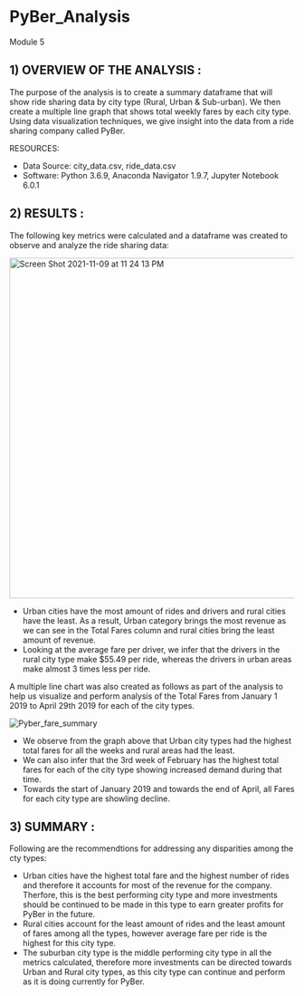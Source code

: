 # PyBer_Analysis
Module 5

## 1) OVERVIEW OF THE ANALYSIS :

The purpose of the analysis is to create a summary dataframe that will show ride sharing data by city type (Rural, Urban & Sub-urban). We then create a multiple line graph that shows total weekly fares by each city type. Using data visualization techniques, we give insight into the data from a ride sharing company called PyBer.

RESOURCES:

  * Data Source: city_data.csv, ride_data.csv
  * Software: Python 3.6.9, Anaconda Navigator 1.9.7, Jupyter Notebook 6.0.1

## 2) RESULTS :

The following key metrics were calculated and a dataframe was created to observe and analyze the ride sharing data:

<img width="601" alt="Screen Shot 2021-11-09 at 11 24 13 PM" src="https://user-images.githubusercontent.com/91294352/141049669-8c224f27-c27a-4500-8a20-eb228ff1e714.png">

* Urban cities have the most amount of rides and drivers and rural cities have the least. As a result, Urban category brings the most revenue as we can see in the Total Fares column and rural cities bring the least amount of revenue.
* Looking at the average fare per driver, we infer that the drivers in the rural city type make $55.49 per ride, whereas the drivers in urban areas make almost 3 times less per ride.

A multiple line chart was also created as follows as part of the analysis to help us visualize and perform analysis of the Total Fares from January 1 2019 to April 29th 2019 for each of the city types. 

![Pyber_fare_summary](https://user-images.githubusercontent.com/91294352/141050238-2d7430bc-463b-45f9-b58c-c15b023d68ef.png)

* We observe from the graph above that Urban city types had the highest total fares for all the weeks and rural areas had the least. 
* We can also infer that the 3rd week of February has the highest total fares for each of the city type showing increased demand during that time. 
* Towards the start of January 2019 and towards the end of April, all Fares for each city type are showling decline.

## 3) SUMMARY :

Following are the recommendtions for addressing any disparities among the cty types:

* Urban cities have the highest total fare and the highest number of rides and therefore it accounts for most of the revenue for the company. Therfore, this is the best performing city type and more investments should be continued to be made in this type to earn greater profits for PyBer in the future.
* Rural cities account for the least amount of rides and the least amount of fares among all the types, however average fare per ride is the highest for this city type. 
* The suburban city type is the middle performing city type in all the metrics calculated, therefore more investments can be directed towards Urban and Rural city types, as this city type can continue and perform as it is doing currently for PyBer.
